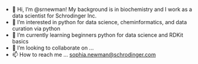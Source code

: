- 👋 Hi, I’m @srnewman! My background is in biochemistry and I work as a data scientist for Schrodinger Inc.
- 👀 I’m interested in python for data science, cheminformatics, and data curation via python
- 🌱 I’m currently learning beginners python for data science and RDKit basics
- 💞️ I’m looking to collaborate on ...
- 📫 How to reach me ... sophia.newman@schrodinger.com

<!---
srnewman/srnewman is a ✨ special ✨ repository because its `README.md` (this file) appears on your GitHub profile.
You can click the Preview link to take a look at your changes.
--->
